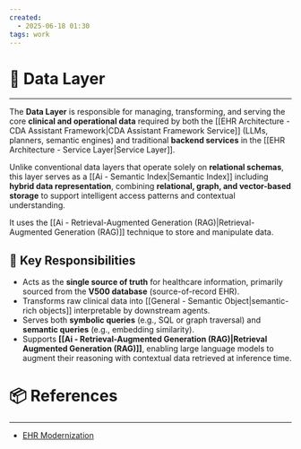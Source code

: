 ```yaml
---
created:
  - 2025-06-18 01:30
tags: work
---
```

# 📃 Data Layer

---
The **Data Layer** is responsible for managing, transforming, and serving the core **clinical and operational data** required by both the [[EHR Architecture - CDA Assistant Framework|CDA Assistant Framework Service]] (LLMs, planners, semantic engines) and traditional **backend services** in the [[EHR Architecture - Service Layer|Service Layer]].

Unlike conventional data layers that operate solely on **relational schemas**, this layer serves as a [[Ai - Semantic Index|Semantic Index]] including **hybrid data representation**, combining **relational, graph, and vector-based storage** to support intelligent access patterns and contextual understanding.

It uses the [[Ai - Retrieval-Augmented Generation (RAG)|Retrieval-Augmented Generation (RAG)]] technique to store and manipulate data.

## 🧠 Key Responsibilities

- Acts as the **single source of truth** for healthcare information, primarily sourced from the **V500 database** (source-of-record EHR).
- Transforms raw clinical data into [[General - Semantic Object|semantic-rich objects]] interpretable by downstream agents.
- Serves both **symbolic queries** (e.g., SQL or graph traversal) and **semantic queries** (e.g., embedding similarity).
- Supports **[[Ai - Retrieval-Augmented Generation (RAG)|Retrieval Augmented Generation (RAG)]]**, enabling large language models to augment their reasoning with contextual data retrieved at inference time.

# 📦 References
---
- [EHR Modernization](https://confluence.oraclecorp.com/confluence/display/OCIGBUCA/EHR+Modernization+DDR)